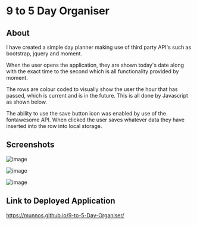# 9 to 5 Day Organiser

## About

I have created a simple day planner making use of third party API's such as bootstrap, jquery and moment. 

When the user opens the application, they are shown today's date along with the exact time to the second which is all functionality provided by moment.

The rows are colour coded to visually show the user the hour that has passed, which is current and is in the future. This is all done by Javascript as shown below.

The ability to use the save button icon was enabled by use of the fontawesome API. When clicked the user saves whatever data they have inserted into the row into local storage.

## Screenshots


![image](https://user-images.githubusercontent.com/88617634/182905501-05fdb1c0-0f5d-4e7c-8775-7956f392c07a.png)


![image](https://user-images.githubusercontent.com/88617634/182905669-10e5f902-1cad-4beb-a07e-d60194c3cde2.png)

![image](https://user-images.githubusercontent.com/88617634/182905759-055c8eff-90c6-4f24-bb8d-928a4bf901b3.png)


## Link to Deployed Application 

https://munnos.github.io/9-to-5-Day-Organiser/
